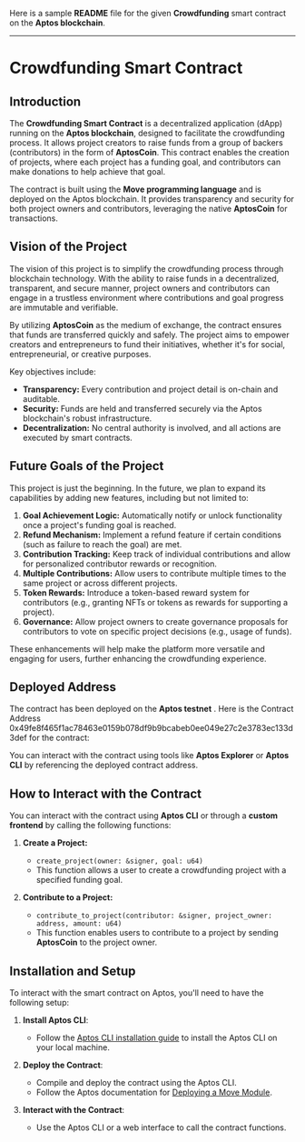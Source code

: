 Here is a sample **README** file for the given **Crowdfunding** smart contract on the **Aptos blockchain**.

---

# **Crowdfunding Smart Contract**

## **Introduction**

The **Crowdfunding Smart Contract** is a decentralized application (dApp) running on the **Aptos blockchain**, designed to facilitate the crowdfunding process. It allows project creators to raise funds from a group of backers (contributors) in the form of **AptosCoin**. This contract enables the creation of projects, where each project has a funding goal, and contributors can make donations to help achieve that goal.

The contract is built using the **Move programming language** and is deployed on the Aptos blockchain. It provides transparency and security for both project owners and contributors, leveraging the native **AptosCoin** for transactions.

## **Vision of the Project**

The vision of this project is to simplify the crowdfunding process through blockchain technology. With the ability to raise funds in a decentralized, transparent, and secure manner, project owners and contributors can engage in a trustless environment where contributions and goal progress are immutable and verifiable.

By utilizing **AptosCoin** as the medium of exchange, the contract ensures that funds are transferred quickly and safely. The project aims to empower creators and entrepreneurs to fund their initiatives, whether it's for social, entrepreneurial, or creative purposes.

Key objectives include:
- **Transparency:** Every contribution and project detail is on-chain and auditable.
- **Security:** Funds are held and transferred securely via the Aptos blockchain's robust infrastructure.
- **Decentralization:** No central authority is involved, and all actions are executed by smart contracts.

## **Future Goals of the Project**

This project is just the beginning. In the future, we plan to expand its capabilities by adding new features, including but not limited to:
1. **Goal Achievement Logic:** Automatically notify or unlock functionality once a project's funding goal is reached.
2. **Refund Mechanism:** Implement a refund feature if certain conditions (such as failure to reach the goal) are met.
3. **Contribution Tracking:** Keep track of individual contributions and allow for personalized contributor rewards or recognition.
4. **Multiple Contributions:** Allow users to contribute multiple times to the same project or across different projects.
5. **Token Rewards:** Introduce a token-based reward system for contributors (e.g., granting NFTs or tokens as rewards for supporting a project).
6. **Governance:** Allow project owners to create governance proposals for contributors to vote on specific project decisions (e.g., usage of funds).

These enhancements will help make the platform more versatile and engaging for users, further enhancing the crowdfunding experience.

## **Deployed Address**

The contract has been deployed on the **Aptos testnet** . Here is the Contract Address 0x49fe8f465f1ac78463e0159b078df9b9bcabeb0ee049e27c2e3783ec133d3def for the contract:

You can interact with the contract using tools like **Aptos Explorer** or **Aptos CLI** by referencing the deployed contract address.

## **How to Interact with the Contract**

You can interact with the contract using **Aptos CLI** or through a **custom frontend** by calling the following functions:

1. **Create a Project:**
   - `create_project(owner: &signer, goal: u64)`
   - This function allows a user to create a crowdfunding project with a specified funding goal.

2. **Contribute to a Project:**
   - `contribute_to_project(contributor: &signer, project_owner: address, amount: u64)`
   - This function enables users to contribute to a project by sending **AptosCoin** to the project owner.

## **Installation and Setup**

To interact with the smart contract on Aptos, you'll need to have the following setup:

1. **Install Aptos CLI**: 
   - Follow the [Aptos CLI installation guide](https://aptos.dev/aptos-cli) to install the Aptos CLI on your local machine.

2. **Deploy the Contract**:
   - Compile and deploy the contract using the Aptos CLI.
   - Follow the Aptos documentation for [Deploying a Move Module](https://aptos.dev/move/modules).

3. **Interact with the Contract**:
   - Use the Aptos CLI or a web interface to call the contract functions.
